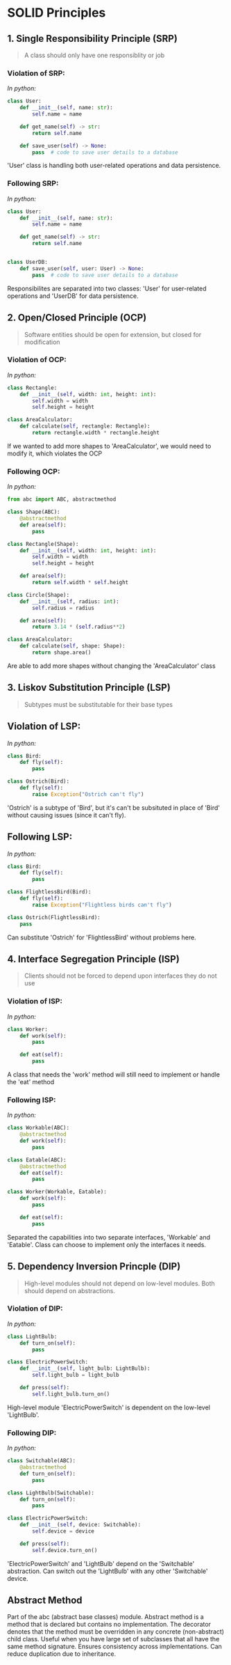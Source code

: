 # SOLID Principles

## 1. Single Responsibility Principle (SRP)
>A class should only have one responsiblity or job

### Violation of SRP:
*In python:*
```python
class User:
    def __init__(self, name: str):
        self.name = name

    def get_name(self) -> str:
        return self.name

    def save_user(self) -> None:
        pass  # code to save user details to a database
```
'User' class is handling both user-related operations and data persistence.

### Following SRP:
*In python:*
```python
class User:
    def __init__(self, name: str):
        self.name = name

    def get_name(self) -> str:
        return self.name


class UserDB:
    def save_user(self, user: User) -> None:
        pass  # code to save user details to a database
```
Responsibilites are separated into two classes: 'User' for user-related operations and 'UserDB' for data persistence.

## 2. Open/Closed Principle (OCP)
>Software entities should be open for extension, but closed for modification

### Violation of OCP:
*In python:*
```python
class Rectangle:
    def __init__(self, width: int, height: int):
        self.width = width
        self.height = height

class AreaCalculator:
    def calculate(self, rectangle: Rectangle):
        return rectangle.width * rectangle.height
```
If we wanted to add more shapes to 'AreaCalculator', we would need to modify it, which violates the OCP

### Following OCP:
*In python:*
```python
from abc import ABC, abstractmethod

class Shape(ABC):
    @abstractmethod
    def area(self):
        pass

class Rectangle(Shape):
    def __init__(self, width: int, height: int):
        self.width = width
        self.height = height

    def area(self):
        return self.width * self.height

class Circle(Shape):
    def __init__(self, radius: int):
        self.radius = radius

    def area(self):
        return 3.14 * (self.radius**2)

class AreaCalculator:
    def calculate(self, shape: Shape):
        return shape.area()
```
Are able to add more shapes without changing the 'AreaCalculator' class

## 3. Liskov Substitution Principle (LSP)
>Subtypes must be substitutable for their base types

## Violation of LSP:
*In python:*
```python
class Bird:
    def fly(self):
        pass

class Ostrich(Bird):
    def fly(self):
        raise Exception("Ostrich can't fly")
```
'Ostrich' is a subtype of 'Bird', but it's can't be subsituted in place of 'Bird' without causing issues (since it can't fly).

## Following LSP:
*In python:*
```python
class Bird:
    def fly(self):
        pass

class FlightlessBird(Bird):
    def fly(self):
        raise Exception("Flightless birds can't fly")

class Ostrich(FlightlessBird):
    pass
```
Can substitute 'Ostrich' for 'FlightlessBird' without problems here.

## 4. Interface Segregation Principle (ISP)
>Clients should not be forced to depend upon interfaces they do not use

### Violation of ISP:
*In python:*
```python
class Worker:
    def work(self):
        pass

    def eat(self):
        pass
```
A class that needs the 'work' method will still need to implement or handle the 'eat' method

### Following ISP:
*In python:*
```python
class Workable(ABC):
    @abstractmethod
    def work(self):
        pass

class Eatable(ABC):
    @abstractmethod
    def eat(self):
        pass

class Worker(Workable, Eatable):
    def work(self):
        pass

    def eat(self):
        pass
```
Separated the capabilities into two separate interfaces, 'Workable' and 'Eatable'. Class can choose to implement only the interfaces it needs.

## 5. Dependency Inversion Princple (DIP)
>High-level modules should not depend on low-level modules. Both should depend on abstractions.

### Violation of DIP:
*In python:*
```python
class LightBulb:
    def turn_on(self):
        pass

class ElectricPowerSwitch:
    def __init__(self, light_bulb: LightBulb):
        self.light_bulb = light_bulb

    def press(self):
        self.light_bulb.turn_on()
```
High-level module 'ElectricPowerSwitch' is dependent on the low-level 'LightBulb'.

### Following DIP:
*In python:*
```python
class Switchable(ABC):
    @abstractmethod
    def turn_on(self):
        pass

class LightBulb(Switchable):
    def turn_on(self):
        pass

class ElectricPowerSwitch:
    def __init__(self, device: Switchable):
        self.device = device

    def press(self):
        self.device.turn_on()
```
'ElectricPowerSwitch' and 'LightBulb' depend on the 'Switchable' abstraction. Can switch out the 'LightBulb' with any other 'Switchable' device.

## Abstract Method
Part of the abc (abstract base classes) module. Abstract method is a method that is declared but contains no implementation.
The decorator denotes that the method must be overridden in any concrete (non-abstract) child class.
Useful when you have large set of subclasses that all have the same method signature. Ensures consistency across implementations.
Can reduce duplication due to inheritance.